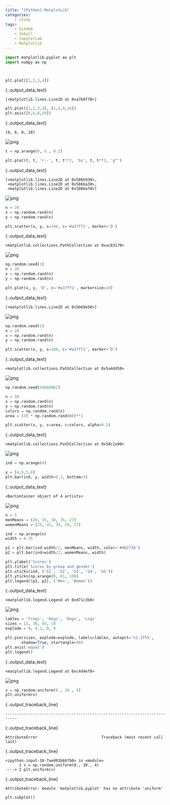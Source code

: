 ```yaml
---
title: "[Python] MatplotLib"  
categories:  
    - study
tags:  
    - GitHub  
    - Jekyll  
    - JupyterLab  
    - Matplotlib
---
```











<div class="input_area" markdown="1">

```python
import matplotlib.pyplot as plt
import numpy as np

```

</div>


<div class="input_area" markdown="1">

```python


plt.plot([1,2,3,4])
```

</div>




{:.output_data_text}
```
[<matplotlib.lines.Line2D at 0xa7b8f70>]
```




<div class="input_area" markdown="1">

```python
plt.plot([1,2,3,4], [1,4,9,16])
plt.axis([0,6,0,20])
```

</div>




{:.output_data_text}
```
[0, 6, 0, 20]
```




![png](2019-08-05-study-python-matplotlib_files/2019-08-05-study-python-matplotlib_7_1.png)



<div class="input_area" markdown="1">

```python
t = np.arange(0, 5., 0.2)

plt.plot(t, t, 'r--', t, t**2, 'bs', t, t**3, 'g^')
```

</div>




{:.output_data_text}
```
[<matplotlib.lines.Line2D at 0x586b930>,
 <matplotlib.lines.Line2D at 0x586ba30>,
 <matplotlib.lines.Line2D at 0x586baf0>]
```




![png](2019-08-05-study-python-matplotlib_files/2019-08-05-study-python-matplotlib_8_1.png)



<div class="input_area" markdown="1">

```python
n = 20
x = np.random.rand(n)
y = np.random.rand(n)

plt.scatter(x, y, s=100, c='#a37ff1', marker='D')
```

</div>




{:.output_data_text}
```
<matplotlib.collections.PathCollection at 0xac83170>
```




![png](2019-08-05-study-python-matplotlib_files/2019-08-05-study-python-matplotlib_9_1.png)



<div class="input_area" markdown="1">

```python
np.random.seed(1)
n = 20
x = np.random.rand(n)
y = np.random.rand(n)

plt.plot(x, y, 'D', c='#a37ff1', markersize=10)
```

</div>




{:.output_data_text}
```
[<matplotlib.lines.Line2D at 0x5b69e50>]
```




![png](2019-08-05-study-python-matplotlib_files/2019-08-05-study-python-matplotlib_10_1.png)



<div class="input_area" markdown="1">

```python
np.random.seed(1)
n = 20
x = np.random.rand(n)
y = np.random.rand(n)

plt.scatter(x, y, s=100, c='#a37ff1', marker='D')
```

</div>




{:.output_data_text}
```
<matplotlib.collections.PathCollection at 0x5a4dd50>
```




![png](2019-08-05-study-python-matplotlib_files/2019-08-05-study-python-matplotlib_11_1.png)



<div class="input_area" markdown="1">

```python
np.random.seed(19680801)

n = 50
x = np.random.rand(n)
y = np.random.rand(n)
colors = np.random.rand(n)
area = (30 * np.random.rand(n))**2

plt.scatter(x, y, s=area, c=colors, alpha=0.5)
```

</div>




{:.output_data_text}
```
<matplotlib.collections.PathCollection at 0x58c2a90>
```




![png](2019-08-05-study-python-matplotlib_files/2019-08-05-study-python-matplotlib_12_1.png)



<div class="input_area" markdown="1">

```python
ind = np.arange(4)

y = [4,6,5,8]
plt.bar(ind, y, width=0.3, bottom=5)
```

</div>




{:.output_data_text}
```
<BarContainer object of 4 artists>
```




![png](2019-08-05-study-python-matplotlib_files/2019-08-05-study-python-matplotlib_13_1.png)



<div class="input_area" markdown="1">

```python
n = 5
menMeans = (20, 35, 30, 35, 27)
womenMeans = (25, 32, 34, 20, 27)

ind = np.arange(n)
width = 0.35

p1 = plt.bar(ind-width/2, menMeans, width, color='#d62728')
p2 = plt.bar(ind+width/2, womenMeans, width)

plt.ylabel('Scores')
plt.title('Scores by group and gender')
plt.xticks(ind, ('G1', 'G2', 'G3', 'G4', 'G5'))
plt.yticks(np.arange(0, 81, 10))
plt.legend((p1, p2), ('Men', 'Women'))
```

</div>




{:.output_data_text}
```
<matplotlib.legend.Legend at 0xd71c3b0>
```




![png](2019-08-05-study-python-matplotlib_files/2019-08-05-study-python-matplotlib_14_1.png)



<div class="input_area" markdown="1">

```python
lables = 'Frogs', 'Hogs', 'Dogs', 'Logs'
sizes = 15, 30, 45, 10
explode = 0, 0.1, 0, 0

plt.pie(sizes, explode=explode, labels=lables, autopct='%1.1f%%',
       shadow=True, startangle=90)
plt.axis('equal')
plt.legend()
```

</div>




{:.output_data_text}
```
<matplotlib.legend.Legend at 0xc4d4ef0>
```




![png](2019-08-05-study-python-matplotlib_files/2019-08-05-study-python-matplotlib_15_1.png)



<div class="input_area" markdown="1">

```python
v = np.random.uniform(0., 10., 4)
plt.uniform(v)
```

</div>


{:.output_traceback_line}
```
---------------------------------------------------------------------------
```

{:.output_traceback_line}
```
AttributeError                            Traceback (most recent call last)
```

{:.output_traceback_line}
```
<ipython-input-18-7aed01b667b0> in <module>
      1 v = np.random.uniform(0., 10., 4)
----> 2 plt.uniform(v)

```

{:.output_traceback_line}
```
AttributeError: module 'matplotlib.pyplot' has no attribute 'uniform'
```



<div class="input_area" markdown="1">

```python
plt.subplot()
```

</div>

